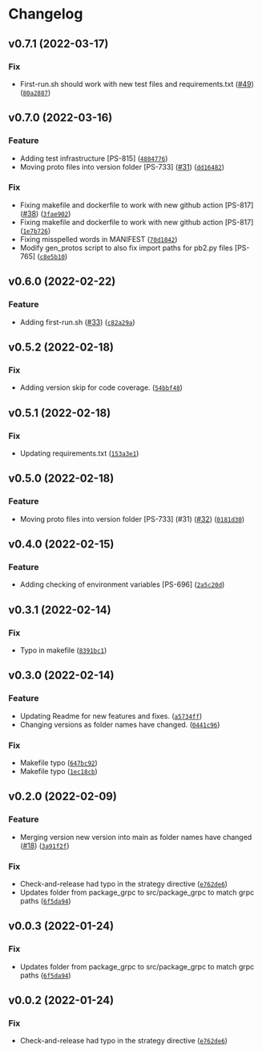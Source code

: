 # Changelog

<!--next-version-placeholder-->

## v0.7.1 (2022-03-17)
### Fix
* First-run.sh should work with new test files and requirements.txt ([#49](https://github.com/getpassport/template_services_python/issues/49)) ([`80a2887`](https://github.com/getpassport/template_services_python/commit/80a288738a7a98e3e9a1a389ee2c39c8cede7dec))

## v0.7.0 (2022-03-16)
### Feature
* Adding test infrastructure [PS-815] ([`4884776`](https://github.com/getpassport/template_services_python/commit/48847763a8dc1d5fa76db9f3b1ab398d562baf1e))
* Moving proto files into version folder [PS-733] ([#31](https://github.com/getpassport/template_services_python/issues/31)) ([`dd16482`](https://github.com/getpassport/template_services_python/commit/dd16482fed71f2e4ae2861cdaf7e2ec6429ff562))

### Fix
* Fixing makefile and dockerfile to work with new github action [PS-817] ([#38](https://github.com/getpassport/template_services_python/issues/38)) ([`3fae902`](https://github.com/getpassport/template_services_python/commit/3fae902db305c1275d8d2debca611ce1581eae60))
* Fixing makefile and dockerfile to work with new github action [PS-817] ([`1e7b726`](https://github.com/getpassport/template_services_python/commit/1e7b7265b6442d1bbf7cb76293c4075fc29bbaef))
* Fixing misspelled words in MANIFEST ([`70d1842`](https://github.com/getpassport/template_services_python/commit/70d18425bc9dec73b782522dbb04b31bfa492c96))
* Modify gen_protos script to also fix import paths for pb2.py files [PS-765] ([`c8e5b10`](https://github.com/getpassport/template_services_python/commit/c8e5b10e084b09b9f57c8f349a8b36891811c299))

## v0.6.0 (2022-02-22)
### Feature
* Adding first-run.sh ([#33](https://github.com/getpassport/template_services_python/issues/33)) ([`c82a29a`](https://github.com/getpassport/template_services_python/commit/c82a29af7f853fbba099ab236158461ef3627135))

## v0.5.2 (2022-02-18)
### Fix
* Adding version skip for code coverage. ([`54bbf48`](https://github.com/getpassport/template_services_python/commit/54bbf4827b885116882824fe6ea00de397258593))

## v0.5.1 (2022-02-18)
### Fix
* Updating requirements.txt ([`153a3e1`](https://github.com/getpassport/template_services_python/commit/153a3e17d82c8eeaf6a1efe325760ff5a58e1f66))

## v0.5.0 (2022-02-18)
### Feature
* Moving proto files into version folder [PS-733] (#31) ([#32](https://github.com/getpassport/template_services_python/issues/32)) ([`0181d30`](https://github.com/getpassport/template_services_python/commit/0181d30a147f97383db4b7bb2000a87d85db08a2))

## v0.4.0 (2022-02-15)
### Feature
* Adding checking of environment variables [PS-696] ([`2a5c20d`](https://github.com/getpassport/template_services_python/commit/2a5c20d37bf52b5a8252fcf0978593de8e4ff490))

## v0.3.1 (2022-02-14)
### Fix
* Typo in makefile ([`8391bc1`](https://github.com/getpassport/template_services_python/commit/8391bc10f3b28e7b49bc86cc86e7b48866e626de))

## v0.3.0 (2022-02-14)
### Feature
* Updating Readme for new features and fixes. ([`a5734ff`](https://github.com/getpassport/template_services_python/commit/a5734ffe5961a3f762edda72f60431d216fed799))
* Changing versions as folder names have changed. ([`0441c96`](https://github.com/getpassport/template_services_python/commit/0441c961c72bea90e8b3a2ca1bc91d221e84abf0))

### Fix
* Makefile typo ([`647bc92`](https://github.com/getpassport/template_services_python/commit/647bc92cdefd456368e140137d58070a70e26a69))
* Makefile typo ([`1ec18cb`](https://github.com/getpassport/template_services_python/commit/1ec18cb5f3d30991e7c6f067b07006c15de17773))

## v0.2.0 (2022-02-09)
### Feature
* Merging version new version into main as folder names have changed ([#18](https://github.com/getpassport/template_services_python/issues/18)) ([`3a91f2f`](https://github.com/getpassport/template_services_python/commit/3a91f2f2146b9e7f3a915d057aad10bb755eff9e))

### Fix
* Check-and-release had typo in the strategy directive ([`e762de6`](https://github.com/getpassport/template_services_python/commit/e762de629cc9b902071b56414441c22f2ef44f6c))
* Updates folder from package_grpc to src/package_grpc to match grpc paths ([`6f5da94`](https://github.com/getpassport/template_services_python/commit/6f5da9489a16e0cd2e5b85532a99b1f941d6c2a5))

## v0.0.3 (2022-01-24)
### Fix
* Updates folder from package_grpc to src/package_grpc to match grpc paths ([`6f5da94`](https://github.com/getpassport/python-services-template/commit/6f5da9489a16e0cd2e5b85532a99b1f941d6c2a5))

## v0.0.2 (2022-01-24)
### Fix
* Check-and-release had typo in the strategy directive ([`e762de6`](https://github.com/getpassport/python-services-template/commit/e762de629cc9b902071b56414441c22f2ef44f6c))
